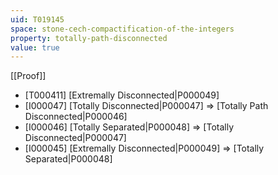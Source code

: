 ```yaml
---
uid: T019145
space: stone-cech-compactification-of-the-integers
property: totally-path-disconnected
value: true
---
```

[[Proof]]

* [T000411] [Extremally Disconnected|P000049]
* [I000047] [Totally Disconnected|P000047] => [Totally Path Disconnected|P000046]
* [I000046] [Totally Separated|P000048] => [Totally Disconnected|P000047]
* [I000045] [Extremally Disconnected|P000049] => [Totally Separated|P000048]

